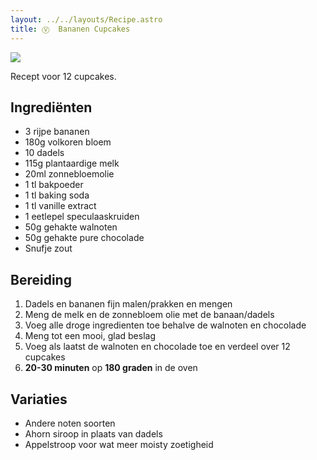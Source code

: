 ```yaml
---
layout: ../../layouts/Recipe.astro
title: Ⓥ  Bananen Cupcakes
---
```

![](/images/uploads/bananen-cupcakes.jpg)

R﻿ecept voor 12 cupcakes.

## Ingrediënten

* 3 rijpe bananen
* 180g volkoren bloem
* 10 dadels
* 115g plantaardige melk
* 20ml zonnebloemolie
* 1 tl bakpoeder
* 1 tl baking soda
* 1 tl vanille extract
* 1 eetlepel speculaaskruiden
* 50g gehakte walnoten
* 50g gehakte pure chocolade
* Snufje zout

## Bereiding

1. Dadels en bananen fijn malen/prakken en mengen
2. Meng de melk en de zonnebloem olie met de banaan/dadels
3. Voeg alle droge ingredienten toe behalve de walnoten en chocolade
4. Meng tot een mooi, glad beslag
5. Voeg als laatst de walnoten en chocolade toe en verdeel over 12 cupcakes
6. **20-30 minuten** op **180 graden** in de oven

## Variaties

* Andere noten soorten
* Ahorn siroop in plaats van dadels
* Appelstroop voor wat meer moisty zoetigheid